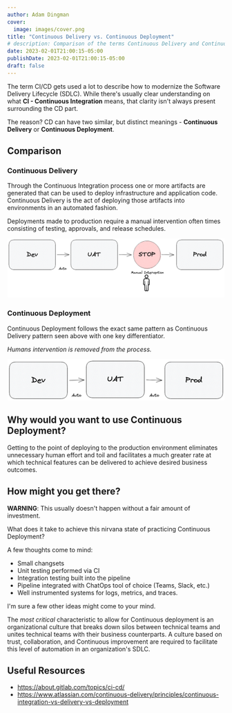 ```yaml
---
author: Adam Dingman
cover:
  image: images/cover.png
title: "Continuous Delivery vs. Continuous Deployment"
# description: Comparison of the terms Continuous Delivery and Continuous Deployment in the context of using CI/CD in the Software Development Life Cycle (SDLC) 
date: 2023-02-01T21:00:15-05:00
publishDate: 2023-02-01T21:00:15-05:00
draft: false
---
```

The term CI/CD gets used a lot to describe how to modernize the Software Delivery Lifecycle (SDLC). While there's usually clear understanding on what **CI - Continuous Integration** means, that clarity isn't always present surrounding the CD part.

The reason? CD can have two similar, but distinct meanings - **Continuous Delivery** or **Continuous Deployment**.

## Comparison

### Continuous Delivery

Through the Continuous Integration process one or more artifacts are generated that can be used to deploy infrastructure and application code. Continuous Delivery is the act of deploying those artifacts into environments in an automated fashion.

Deployments made to production require a manual intervention often times consisting of testing, approvals, and release schedules.

![Continuous Delivery](images/continuous-delivery.png)

### Continuous Deployment

Continuous Deployment follows the exact same pattern as Continuous Delivery pattern seen above with one key differentiator.

*Humans intervention is removed from the process.*

![Continuous Deployment](images/continuous-deployment.png)

## Why would you want to use Continuous Deployment?

Getting to the point of deploying to the production environment eliminates unnecessary human effort and toil and facilitates a much greater rate at which technical features can be delivered to achieve desired business outcomes.

## How might you get there?

**WARNING**: This usually doesn't happen without a fair amount of investment.

What does it take to achieve this nirvana state of practicing Continuous Deployment?

A few thoughts come to mind:

- Small changsets
- Unit testing performed via CI
- Integration testing built into the pipeline
- Pipeline integrated with ChatOps tool of choice (Teams, Slack, etc.)
- Well instrumented systems for logs, metrics, and traces.

I'm sure a few other ideas might come to your mind.

The *most critical* characteristic to allow for Continuous deployment is an organizational culture that breaks down silos between technical teams and unites technical teams with their business counterparts. A culture based on trust, collaboration, and Continuous improvement are required to facilitate this level of automation in an organization's SDLC.  

## Useful Resources

- <https://about.gitlab.com/topics/ci-cd/>
- <https://www.atlassian.com/continuous-delivery/principles/continuous-integration-vs-delivery-vs-deployment>